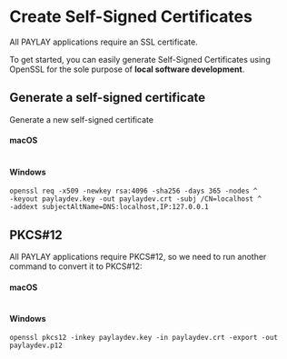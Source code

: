 # Create Self-Signed Certificates
All PAYLAY applications require an SSL certificate.

To get started, you can easily generate Self-Signed Certificates using OpenSSL for the sole purpose of **local software development**.

## Generate a self-signed certificate
Generate a new self-signed certificate

#### macOS
~~~ bash

~~~

#### Windows
~~~ shell
openssl req -x509 -newkey rsa:4096 -sha256 -days 365 -nodes ^
-keyout paylaydev.key -out paylaydev.crt -subj /CN=localhost ^
-addext subjectAltName=DNS:localhost,IP:127.0.0.1
~~~

## PKCS#12
All PAYLAY applications require PKCS#12, so we need to run another command to convert it to PKCS#12:

#### macOS
~~~ bash
~~~

#### Windows
~~~ shell
openssl pkcs12 -inkey paylaydev.key -in paylaydev.crt -export -out paylaydev.p12
~~~
